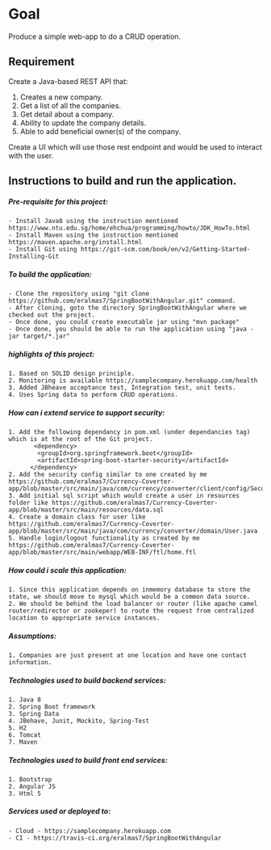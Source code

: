 Goal
====
Produce a simple web-app to do a CRUD operation.

Requirement
--------------
Create a Java-based REST API that:

1. Creates a new company.
2. Get a list of all the companies.
3. Get detail about a company.
4. Ability to update the company details.
5. Able to add beneficial owner(s) of the company.

Create a UI which will use those rest endpoint and would be used to interact with the user.

Instructions to build and run the application.
---------------------------------------------

##### Pre-requisite for this project:
	- Install Java8 using the instruction mentioned https://www.ntu.edu.sg/home/ehchua/programming/howto/JDK_HowTo.html
	- Install Maven using the instruction mentioned https://maven.apache.org/install.html
	- Install Git using https://git-scm.com/book/en/v2/Getting-Started-Installing-Git
	
##### To build the application:
  	- Clone the repository using "git clone https://github.com/eralmas7/SpringBootWithAngular.git" command.
  	- After cloning, goto the directory SpringBootWithAngular where we checked out the project.
  	- Once done, you could create executable jar using "mvn package"
  	- Once done, you should be able to run the application using "java -jar target/*.jar"
  	
##### highlights of this project:
	1. Based on SOLID design principle.
	2. Monitoring is available https://samplecompany.herokuapp.com/health
	3. Added JBheave acceptance test, Integration test, unit tests.
	4. Uses Spring data to perform CRUD operations.

##### How can i extend service to support security:

	1. Add the following dependancy in pom.xml (under dependancies tag) which is at the root of the Git project.
           <dependency>
            <groupId>org.springframework.boot</groupId>
            <artifactId>spring-boot-starter-security</artifactId>
          </dependency>
	2. Add the security config similar to one created by me https://github.com/eralmas7/Currency-Coverter-app/blob/master/src/main/java/com/currency/converter/client/config/SecurityConfig.java
	3. Add initial sql script which would create a user in resources folder like https://github.com/eralmas7/Currency-Coverter-app/blob/master/src/main/resources/data.sql
	4. Create a domain class for user like https://github.com/eralmas7/Currency-Coverter-app/blob/master/src/main/java/com/currency/converter/domain/User.java
	5. Handle login/logout functionality as created by me https://github.com/eralmas7/Currency-Coverter-app/blob/master/src/main/webapp/WEB-INF/ftl/home.ftl

##### How could i scale this application:

	1. Since this application depends on inmemory database to store the state, we should move to mysql which would be a common data source.
	2. We should be behind the load balancer or router (like apache camel router/redirector or zookeper) to route the request from centralized location to appropriate service instances.

##### Assumptions:

	1. Companies are just present at one location and have one contact information.

##### Technologies used to build backend services:

	1. Java 8
	2. Spring Boot framework
	3. Spring Data
	4. JBehave, Junit, Mockito, Spring-Test
	5. H2
	6. Tomcat
	7. Maven

##### Technologies used to build front end services:

	1. Bootstrap
	2. Angular JS
	3. Html 5

##### Services used or deployed to:

	- Cloud - https://samplecompany.herokuapp.com
	- CI - https://travis-ci.org/eralmas7/SpringBootWithAngular